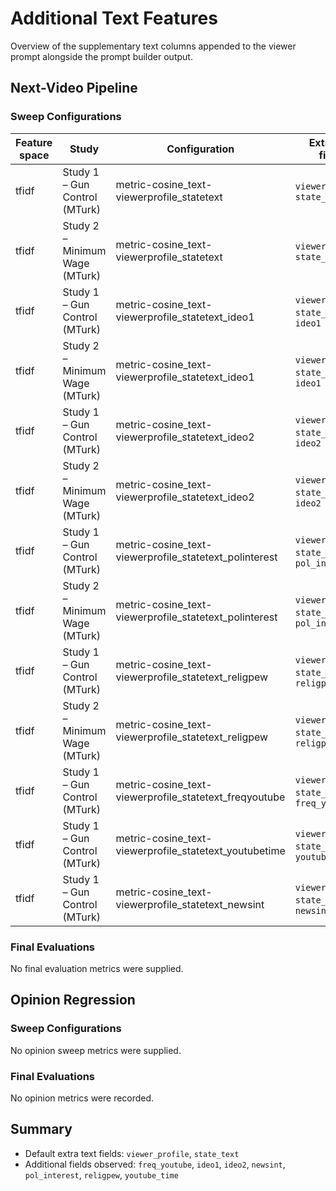 # Additional Text Features


Overview of the supplementary text columns appended to the viewer prompt alongside the prompt builder output.

## Next-Video Pipeline

### Sweep Configurations

| Feature space | Study | Configuration | Extra text fields |
| --- | --- | --- | --- |
| tfidf | Study 1 – Gun Control (MTurk) | metric-cosine_text-viewerprofile_statetext | `viewer_profile`, `state_text` |
| tfidf | Study 2 – Minimum Wage (MTurk) | metric-cosine_text-viewerprofile_statetext | `viewer_profile`, `state_text` |
| tfidf | Study 1 – Gun Control (MTurk) | metric-cosine_text-viewerprofile_statetext_ideo1 | `viewer_profile`, `state_text`, `ideo1` |
| tfidf | Study 2 – Minimum Wage (MTurk) | metric-cosine_text-viewerprofile_statetext_ideo1 | `viewer_profile`, `state_text`, `ideo1` |
| tfidf | Study 1 – Gun Control (MTurk) | metric-cosine_text-viewerprofile_statetext_ideo2 | `viewer_profile`, `state_text`, `ideo2` |
| tfidf | Study 2 – Minimum Wage (MTurk) | metric-cosine_text-viewerprofile_statetext_ideo2 | `viewer_profile`, `state_text`, `ideo2` |
| tfidf | Study 1 – Gun Control (MTurk) | metric-cosine_text-viewerprofile_statetext_polinterest | `viewer_profile`, `state_text`, `pol_interest` |
| tfidf | Study 2 – Minimum Wage (MTurk) | metric-cosine_text-viewerprofile_statetext_polinterest | `viewer_profile`, `state_text`, `pol_interest` |
| tfidf | Study 1 – Gun Control (MTurk) | metric-cosine_text-viewerprofile_statetext_religpew | `viewer_profile`, `state_text`, `religpew` |
| tfidf | Study 2 – Minimum Wage (MTurk) | metric-cosine_text-viewerprofile_statetext_religpew | `viewer_profile`, `state_text`, `religpew` |
| tfidf | Study 1 – Gun Control (MTurk) | metric-cosine_text-viewerprofile_statetext_freqyoutube | `viewer_profile`, `state_text`, `freq_youtube` |
| tfidf | Study 1 – Gun Control (MTurk) | metric-cosine_text-viewerprofile_statetext_youtubetime | `viewer_profile`, `state_text`, `youtube_time` |
| tfidf | Study 1 – Gun Control (MTurk) | metric-cosine_text-viewerprofile_statetext_newsint | `viewer_profile`, `state_text`, `newsint` |

### Final Evaluations

No final evaluation metrics were supplied.

## Opinion Regression

### Sweep Configurations

No opinion sweep metrics were supplied.

### Final Evaluations

No opinion metrics were recorded.

## Summary

- Default extra text fields: `viewer_profile`, `state_text`
- Additional fields observed: `freq_youtube`, `ideo1`, `ideo2`, `newsint`, `pol_interest`, `religpew`, `youtube_time`
